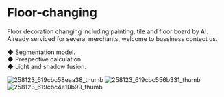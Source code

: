 # Floor-changing

Floor decoration changing including painting, tile and floor board by AI. Already serviced for several merchants, welcome to bussiness contect us.

◆ Segmentation model.  
◆ Prespective calculation.  
◆ Light and shadow fusion.  

![258123_619cbc58eaa38_thumb](https://user-images.githubusercontent.com/30490200/202385972-a3df99e2-bd56-41ad-8862-dc4f1fe3b8f9.png)
![258123_619cbc556b331_thumb](https://user-images.githubusercontent.com/30490200/202385979-dc7209c2-63b2-45de-84d6-45e3319ae5e1.png)
![258123_619cbc4e10b99_thumb](https://user-images.githubusercontent.com/30490200/202385983-b508aa90-b499-4b06-ae13-08dc8ced211c.png)
